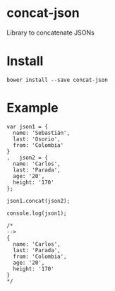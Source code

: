 # concat-json
Library to concatenate JSONs 

# Install

`bower install --save concat-json`

# Example

```
var json1 = {
  name: 'Sebastián',
  last: 'Osorio',
  from: 'Colombia'
}
,   json2 = {
  name: 'Carlos',
  last: 'Parada',
  age: '20',
  height: '170'
};

json1.concat(json2);

console.log(json1);

/*
-->
{
  name: 'Carlos',
  last: 'Parada',
  from: 'Colombia',
  age: '20',
  height: '170'
}
*/
```
